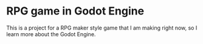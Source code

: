 # RPG game in Godot Engine

This is a project for a RPG maker style game that I am making
right now, so I learn more about the Godot Engine.
